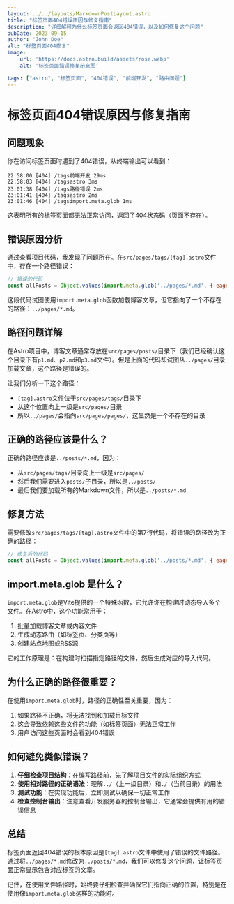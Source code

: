 ```yaml
---
layout: ../../layouts/MarkdownPostLayout.astro
title: "标签页面404错误原因与修复指南"
description: "详细解释为什么标签页面会返回404错误，以及如何修复这个问题"
pubDate: 2023-09-15
author: "John Doe"
alt: "标签页面404修复"
image:
    url: 'https://docs.astro.build/assets/rose.webp'
    alt: '标签页面错误修复示意图'

tags: ["astro", "标签页面", "404错误", "前端开发", "路由问题"]
---
```


# 标签页面404错误原因与修复指南

## 问题现象

你在访问标签页面时遇到了404错误，从终端输出可以看到：

```
22:58:00 [404] /tags前端开发 29ms
22:58:03 [404] /tagsastro 3ms
23:01:38 [404] /tags路径错误 2ms
23:01:41 [404] /tagsastro 2ms
23:01:46 [404] /tagsimport.meta.glob 1ms
```

这表明所有的标签页面都无法正常访问，返回了404状态码（页面不存在）。

## 错误原因分析

通过查看项目代码，我发现了问题所在。在`src/pages/tags/[tag].astro`文件中，存在一个路径错误：

```javascript
// 错误的代码
const allPosts = Object.values(import.meta.glob('../pages/*.md', { eager: true }));
```

这段代码试图使用`import.meta.glob`函数加载博客文章，但它指向了一个不存在的路径：`../pages/*.md`。

## 路径问题详解

在Astro项目中，博客文章通常存放在`src/pages/posts/`目录下（我们已经确认这个目录下有`p1.md`、`p2.md`和`p3.md`文件）。但是上面的代码却试图从`../pages/`目录加载文章，这个路径是错误的。

让我们分析一下这个路径：
- `[tag].astro`文件位于`src/pages/tags/`目录下
- 从这个位置向上一级是`src/pages/`目录
- 所以`../pages/`会指向`src/pages/pages/`，这显然是一个不存在的目录

## 正确的路径应该是什么？

正确的路径应该是`../posts/*.md`，因为：
- 从`src/pages/tags/`目录向上一级是`src/pages/`
- 然后我们需要进入`posts/`子目录，所以是`../posts/`
- 最后我们要加载所有的Markdown文件，所以是`../posts/*.md`

## 修复方法

需要修改`src/pages/tags/[tag].astro`文件中的第7行代码，将错误的路径改为正确的路径：

```javascript
// 修复后的代码
const allPosts = Object.values(import.meta.glob('../posts/*.md', { eager: true }));
```

## import.meta.glob 是什么？

`import.meta.glob`是Vite提供的一个特殊函数，它允许你在构建时动态导入多个文件。在Astro中，这个功能常用于：

1. 批量加载博客文章或内容文件
2. 生成动态路由（如标签页、分类页等）
3. 创建站点地图或RSS源

它的工作原理是：在构建时扫描指定路径的文件，然后生成对应的导入代码。

## 为什么正确的路径很重要？

在使用`import.meta.glob`时，路径的正确性至关重要，因为：

1. 如果路径不正确，将无法找到和加载目标文件
2. 这会导致依赖这些文件的功能（如标签页面）无法正常工作
3. 用户访问这些页面时会看到404错误

## 如何避免类似错误？

1. **仔细检查项目结构**：在编写路径前，先了解项目文件的实际组织方式
2. **使用相对路径的正确语法**：理解`../`（上一级目录）和`./`（当前目录）的用法
3. **测试功能**：在实现功能后，立即测试以确保一切正常工作
4. **检查控制台输出**：注意查看开发服务器的控制台输出，它通常会提供有用的错误信息

## 总结

标签页面返回404错误的根本原因是`[tag].astro`文件中使用了错误的文件路径。通过将`../pages/*.md`修改为`../posts/*.md`，我们可以修复这个问题，让标签页面正常显示包含对应标签的文章。

记住，在使用文件路径时，始终要仔细检查并确保它们指向正确的位置，特别是在使用像`import.meta.glob`这样的功能时。